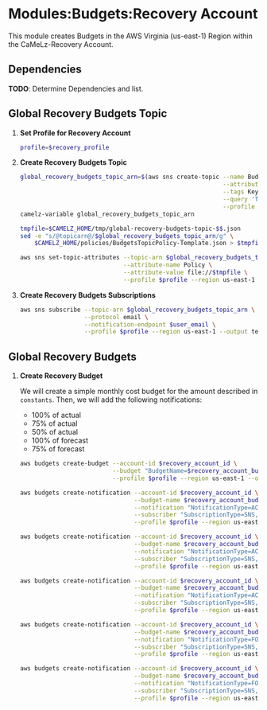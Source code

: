 # Modules:Budgets:Recovery Account

This module creates Budgets in the AWS Virginia (us-east-1) Region within the
CaMeLz-Recovery Account.

## Dependencies

**TODO**: Determine Dependencies and list.

## Global Recovery Budgets Topic

1. **Set Profile for Recovery Account**

    ```bash
    profile=$recovery_profile
    ```

1. **Create Recovery Budgets Topic**

    ```bash
    global_recovery_budgets_topic_arn=$(aws sns create-topic --name Budgets \
                                                             --attributes "DisplayName=CMLR Budgets" \
                                                             --tags Key=Name,Value=Recovery-Budgets-Topic Key=Company,Value=CaMeLz Key=Environment,Value=Recovery \
                                                             --query 'TopicArn' \
                                                             --profile $profile --region us-east-1 --output text)
    camelz-variable global_recovery_budgets_topic_arn

    tmpfile=$CAMELZ_HOME/tmp/global-recovery-budgets-topic-$$.json
    sed -e "s/@topicarn@/$global_recovery_budgets_topic_arn/g" \
        $CAMELZ_HOME/policies/BudgetsTopicPolicy-Template.json > $tmpfile

    aws sns set-topic-attributes --topic-arn $global_recovery_budgets_topic_arn \
                                 --attribute-name Policy \
                                 --attribute-value file://$tmpfile \
                                 --profile $profile --region us-east-1
    ```

1. **Create Recovery Budgets Subscriptions**

    ```bash
    aws sns subscribe --topic-arn $global_recovery_budgets_topic_arn \
                      --protocol email \
                      --notification-endpoint $user_email \
                      --profile $profile --region us-east-1 --output text
    ```

## Global Recovery Budgets

1. **Create Recovery Budget**

    We will create a simple monthly cost budget for the amount described in `constants`. Then, we will add the following
    notifications:

    - 100% of actual
    - 75% of actual
    - 50% of actual
    - 100% of forecast
    - 75% of forecast

    ```bash
    aws budgets create-budget --account-id $recovery_account_id \
                              --budget "BudgetName=$recovery_account_budget_name,BudgetType=COST,TimeUnit=MONTHLY,BudgetLimit={Amount=$recovery_account_budget_amount,Unit=USD}" \
                              --profile $profile --region us-east-1 --output text

    aws budgets create-notification --account-id $recovery_account_id \
                                    --budget-name $recovery_account_budget_name \
                                    --notification "NotificationType=ACTUAL,ComparisonOperator=GREATER_THAN,Threshold=100,ThresholdType=PERCENTAGE" \
                                    --subscriber "SubscriptionType=SNS,Address=$global_recovery_budgets_topic_arn" \
                                    --profile $profile --region us-east-1 --output text

    aws budgets create-notification --account-id $recovery_account_id \
                                    --budget-name $recovery_account_budget_name \
                                    --notification "NotificationType=ACTUAL,ComparisonOperator=GREATER_THAN,Threshold=75,ThresholdType=PERCENTAGE" \
                                    --subscriber "SubscriptionType=SNS,Address=$global_recovery_budgets_topic_arn" \
                                    --profile $profile --region us-east-1 --output text

    aws budgets create-notification --account-id $recovery_account_id \
                                    --budget-name $recovery_account_budget_name \
                                    --notification "NotificationType=ACTUAL,ComparisonOperator=GREATER_THAN,Threshold=50,ThresholdType=PERCENTAGE" \
                                    --subscriber "SubscriptionType=SNS,Address=$global_recovery_budgets_topic_arn" \
                                    --profile $profile --region us-east-1 --output text

    aws budgets create-notification --account-id $recovery_account_id \
                                    --budget-name $recovery_account_budget_name \
                                    --notification "NotificationType=FORECASTED,ComparisonOperator=GREATER_THAN,Threshold=100,ThresholdType=PERCENTAGE" \
                                    --subscriber "SubscriptionType=SNS,Address=$global_recovery_budgets_topic_arn" \
                                    --profile $profile --region us-east-1 --output text

    aws budgets create-notification --account-id $recovery_account_id \
                                    --budget-name $recovery_account_budget_name \
                                    --notification "NotificationType=FORECASTED,ComparisonOperator=GREATER_THAN,Threshold=75,ThresholdType=PERCENTAGE" \
                                    --subscriber "SubscriptionType=SNS,Address=$global_recovery_budgets_topic_arn" \
                                    --profile $profile --region us-east-1 --output text
    ```
